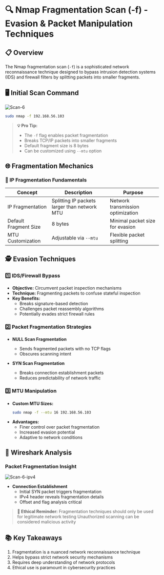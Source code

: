 # 🔍 Nmap Fragmentation Scan (-f) - Evasion & Packet Manipulation Techniques

## 📋 Overview

The Nmap fragmentation scan (`-f`) is a sophisticated network reconnaissance technique designed to bypass intrusion detection systems (IDS) and firewall filters by splitting packets into smaller fragments.

## 🖥️ Initial Scan Command
![Scan-6](https://github.com/user-attachments/assets/7214df86-6439-40d3-9200-aafdbcd57995)


```bash
sudo nmap -f 192.168.56.103
```

> **💡 Pro Tip:**
> - The `-f` flag enables packet fragmentation
> - Breaks TCP/IP packets into smaller fragments
> - Default fragment size is 8 bytes
> - Can be customized using `--mtu` option

## 🌐 Fragmentation Mechanics

### 🔬 IP Fragmentation Fundamentals

| Concept | Description | Purpose |
|---------|-------------|---------|
| IP Fragmentation | Splitting IP packets larger than network MTU | Network transmission optimization |
| Default Fragment Size | 8 bytes | Minimal packet size for evasion |
| MTU Customization | Adjustable via `--mtu` | Flexible packet splitting |

## 🕵️ Evasion Techniques

### 1️⃣ IDS/Firewall Bypass

- **Objective:** Circumvent packet inspection mechanisms
- **Technique:** Fragmenting packets to confuse stateful inspection
- **Key Benefits:**
  - Breaks signature-based detection
  - Challenges packet reassembly algorithms
  - Potentially evades strict firewall rules

### 2️⃣ Packet Fragmentation Strategies

- **NULL Scan Fragmentation**
  - Sends fragmented packets with no TCP flags
  - Obscures scanning intent

- **SYN Scan Fragmentation**
  - Breaks connection establishment packets
  - Reduces predictability of network traffic

### 3️⃣ MTU Manipulation

- **Custom MTU Sizes:**
  ```bash
  sudo nmap -f --mtu 16 192.168.56.103
  ```
- **Advantages:**
  - Finer control over packet fragmentation
  - Increased evasion potential
  - Adaptive to network conditions

## 🔬 Wireshark Analysis

### Packet Fragmentation Insight
![Scan-6-ipv4 ](https://github.com/user-attachments/assets/4664f756-877e-4ac6-b65c-dad059382c38)


- **Connection Establishment**
  - Initial SYN packet triggers fragmentation
  - IPv4 header reveals fragmentation details
  - Offset and flag analysis critical

> **🚨 Ethical Reminder:**
> Fragmentation techniques should only be used for legitimate network testing
> Unauthorized scanning can be considered malicious activity

## 📚 Key Takeaways

1. Fragmentation is a nuanced network reconnaissance technique
2. Helps bypass strict network security mechanisms
3. Requires deep understanding of network protocols
4. Ethical use is paramount in cybersecurity practices
